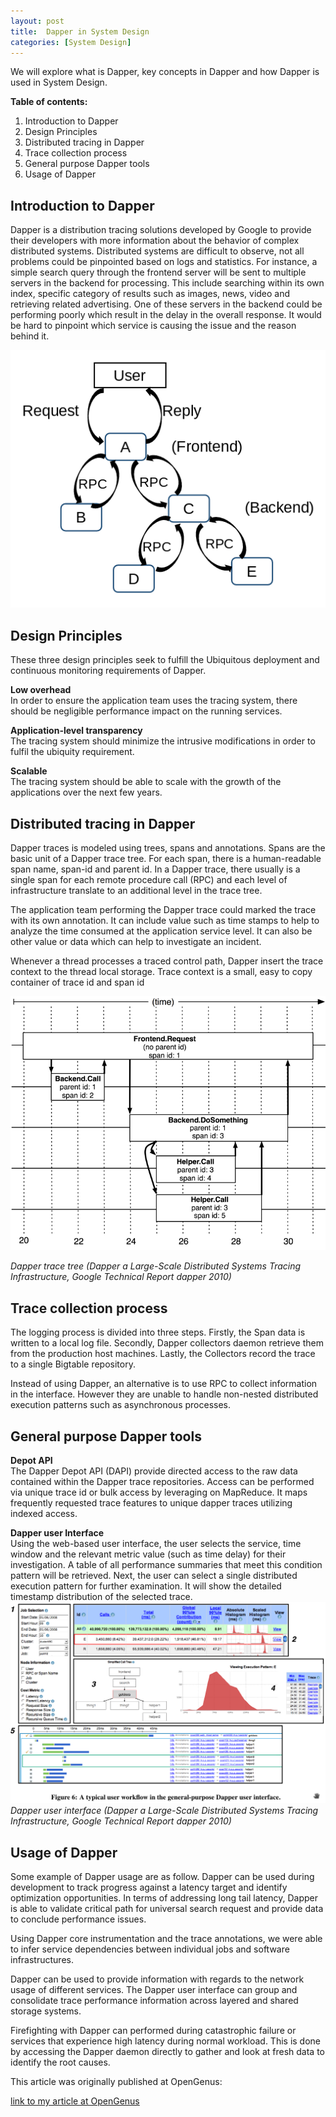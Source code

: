 ```yaml
---
layout: post
title:  Dapper in System Design
categories: [System Design]
---
```


We will explore what is Dapper, key concepts in Dapper and how Dapper is used in System Design.

**Table of contents:**

1. Introduction to Dapper
2. Design Principles
3. Distributed tracing in Dapper
4. Trace collection process
5. General purpose Dapper tools
6. Usage of Dapper

## Introduction to Dapper

Dapper is a distribution tracing solutions developed by Google to provide their developers with more information about the behavior of complex distributed systems. Distributed systems are difficult to observe, not all problems could be pinpointed based on logs and statistics. For instance, a simple search query through the frontend server will be sent to multiple servers in the backend for processing. This include searching within its own index, specific category of results such as images, news, video and retrieving related advertising. One of these servers in the backend could be performing poorly which result in the delay in the overall response. It would be hard to pinpoint which service is causing the issue and the reason behind it.

![path-taken](/images/content/2022/07/path-taken.png)

## Design Principles

These three design principles seek to fulfill the Ubiquitous deployment and continuous monitoring requirements of Dapper.

**Low overhead**  
In order to ensure the application team uses the tracing system, there should be negligible performance impact on the running services.

**Application-level transparency**  
The tracing system should minimize the intrusive modifications in order to fulfil the ubiquity requirement.

**Scalable**  
The tracing system should be able to scale with the growth of the applications over the next few years.

## Distributed tracing in Dapper

Dapper traces is modeled using trees, spans and annotations. Spans are the basic unit of a Dapper trace tree. For each span, there is a human-readable span name, span-id and parent id. In a Dapper trace, there usually is a single span for each remote procedure call (RPC) and each level of infrastructure translate to an additional level in the trace tree.

The application team performing the Dapper trace could marked the trace with its own annotation. It can include value such as time stamps to help to analyze the time consumed at the application service level. It can also be other value or data which can help to investigate an incident.

Whenever a thread processes a traced control path, Dapper insert the trace context to the thread local storage. Trace context is a small, easy to copy container of trace id and span id

![trace-tree](/images/content/2022/07/trace-tree.png)

*Dapper trace tree (Dapper a Large-Scale Distributed Systems Tracing Infrastructure, Google Technical Report dapper 2010)*  

## Trace collection process 

The logging process is divided into three steps. Firstly, the Span data is written to a local log file. Secondly, Dapper collectors daemon retrieve them from the production host machines. Lastly, the Collectors record the trace to a single Bigtable repository.

Instead of using Dapper, an alternative is to use RPC to collect information in the interface. However they are unable to handle non-nested distributed execution patterns such as asynchronous processes.

## General purpose Dapper tools

**Depot API**  
The Dapper Depot API (DAPI) provide directed access to the raw data contained within the Dapper trace repositories. Access can be performed via unique trace id or bulk access by leveraging on MapReduce. It maps frequently requested trace features to unique dapper traces utilizing indexed access.

**Dapper user Interface**  
Using the web-based user interface, the user selects the service, time window and the relevant metric value (such as time delay) for their investigation. A table of all performance summaries that meet this condition pattern will be retrieved. Next, the user can select a single distributed execution pattern for further examination. It will show the detailed timestamp distribution of the selected trace.
![user-interface](/images/content/2022/07/user-interface.png)
*Dapper user interface (Dapper a Large-Scale Distributed Systems Tracing Infrastructure, Google Technical Report dapper 2010)*  

## Usage of Dapper

Some example of Dapper usage are as follow. Dapper can be used during development to track progress against a latency target and identify optimization opportunities. In terms of addressing long tail latency, Dapper is able to validate critical path for universal search request and provide data to conclude performance issues.

Using Dapper core instrumentation and the trace annotations, we were able to infer service dependencies between individual jobs and software infrastructures.

Dapper can be used to provide information with regards to the network usage of different services. The Dapper user interface can group and consolidate trace performance information across layered and shared storage systems.

Firefighting with Dapper can performed during catastrophic failure or services that experience high latency during normal workload. This is done by accessing the Dapper daemon directly to gather and look at fresh data to identify the root causes.

This article was originally published at OpenGenus:

[link to my article at OpenGenus](https://iq.opengenus.org/dapper-in-system-design/ "my article at OpenGenus")